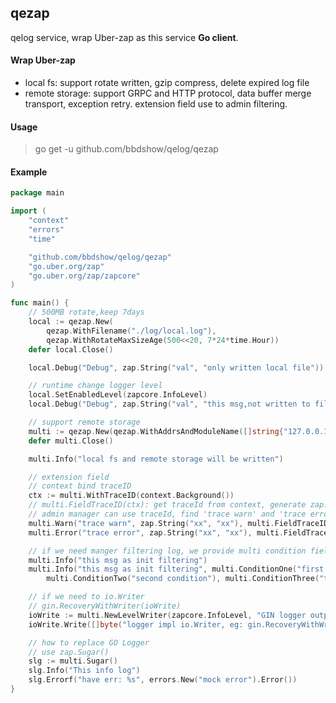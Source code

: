 ## qezap
qelog service, wrap Uber-zap as this service **Go client**.
#### Wrap Uber-zap
- local fs: support rotate written, gzip compress, delete expired log file
- remote storage: support GRPC and HTTP protocol, data buffer merge transport, exception retry. extension field use to admin filtering.

#### Usage

> go get -u github.com/bbdshow/qelog/qezap

#### Example

```go
package main

import (
	"context"
	"errors"
	"time"

	"github.com/bbdshow/qelog/qezap"
	"go.uber.org/zap"
	"go.uber.org/zap/zapcore"
)

func main() {
	// 500MB rotate,keep 7days
	local := qezap.New(
		qezap.WithFilename("./log/local.log"),
		qezap.WithRotateMaxSizeAge(500<<20, 7*24*time.Hour))
	defer local.Close()

	local.Debug("Debug", zap.String("val", "only written local file"))

	// runtime change logger level
	local.SetEnabledLevel(zapcore.InfoLevel)
	local.Debug("Debug", zap.String("val", "this msg,not written to file"))

	// support remote storage
	multi := qezap.New(qezap.WithAddrsAndModuleName([]string{"127.0.0.1:31082"}, "demo"))
	defer multi.Close()

	multi.Info("local fs and remote storage will be written")

	// extension field
	// context bind traceID
	ctx := multi.WithTraceID(context.Background())
	// multi.FieldTraceID(ctx): get traceId from context, generate zap.Field written this log
	// admin manager can use traceId, find 'trace warn' and 'trace error' log
	multi.Warn("trace warn", zap.String("xx", "xx"), multi.FieldTraceID(ctx))
	multi.Error("trace error", zap.String("xx", "xx"), multi.FieldTraceID(ctx))

	// if we need manger filtering log, we provide multi condition field bind to log
	multi.Info("this msg as init filtering")
	multi.Info("this msg as init filtering", multi.ConditionOne("first condition"),
		multi.ConditionTwo("second condition"), multi.ConditionThree("third condition"))

	// if we need to io.Writer
	// gin.RecoveryWithWriter(ioWrite)
	ioWrite := multi.NewLevelWriter(zapcore.InfoLevel, "GIN logger output")
	ioWrite.Write([]byte("logger impl io.Writer, eg: gin.RecoveryWithWriter(ioWrite)"))

	// how to replace GO Logger
	// use zap.Sugar()
	slg := multi.Sugar()
	slg.Info("This info log")
	slg.Errorf("have err: %s", errors.New("mock error").Error())
}
```